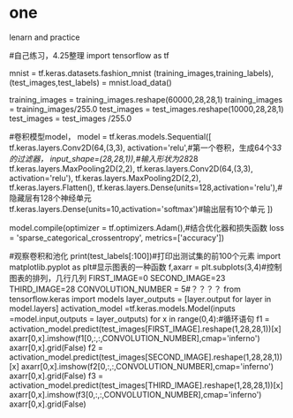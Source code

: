 # one
lenarn and practice


#自己练习，4.25整理
import tensorflow as tf

    

mnist = tf.keras.datasets.fashion_mnist
(training_images,training_labels),(test_images,test_labels) = mnist.load_data()

training_images = training_images.reshape(60000,28,28,1)
training_images = training_images/255.0 
test_images = test_images.reshape(10000,28,28,1)
test_images = test_images /255.0

#卷积模型model，
model = tf.keras.models.Sequential([
    tf.keras.layers.Conv2D(64,(3,3), activation='relu',#第一个卷积，生成64个3*3的过滤器，
                           input_shape=(28,28,1)),#输入形状为28*28
    tf.keras.layers.MaxPooling2D(2,2),
    tf.keras.layers.Conv2D(64,(3,3), activation='relu'),
    tf.keras.layers.MaxPooling2D(2,2),
    tf.keras.layers.Flatten(),
    tf.keras.layers.Dense(units=128,activation='relu'),#隐藏层有128个神经单元
    tf.keras.layers.Dense(units=10,activation='softmax')#输出层有10个单元
    ])

model.compile(optimizer = tf.optimizers.Adam(),#结合优化器和损失函数
              loss = 'sparse_categorical_crossentropy',
              metrics=['accuracy'])




#观察卷积和池化
print(test_labels[:100])#打印出测试集的前100个元素
import matplotlib.pyplot as plt#显示图表的一种函数
f,axarr = plt.subplots(3,4)#控制图表的排列，几行几列
FIRST_IMAGE=0
SECOND_IMAGE=23
THIRD_IMAGE=28
CONVOLUTION_NUMBER = 5#？？？？
from tensorflow.keras import models
layer_outputs = [layer.output for layer in model.layers]
activation_model =tf.keras.models.Model(inputs =model.input,outputs = layer_outputs)
for x in range(0,4):#循环语句
    f1 = activation_model.predict(test_images[FIRST_IMAGE].reshape(1,28,28,1))[x]
    axarr[0,x].imshow(f1[0,:,:,CONVOLUTION_NUMBER],cmap='inferno')
    axarr[0,x].grid(False)
    f2 = activation_model.predict(test_images[SECOND_IMAGE].reshape(1,28,28,1))[x]
    axarr[0,x].imshow(f2[0,:,:,CONVOLUTION_NUMBER],cmap='inferno')
    axarr[0,x].grid(False)
    f3 = activation_model.predict(test_images[THIRD_IMAGE].reshape(1,28,28,1))[x]
    axarr[0,x].imshow(f3[0,:,:,CONVOLUTION_NUMBER],cmap='inferno')
    axarr[0,x].grid(False)
